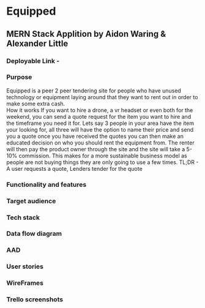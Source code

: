 # Equipped

## MERN Stack Applition by Aidon Waring & Alexander Little 

### Deployable Link - 

### Purpose
Equipped is a peer 2 peer tendering site for people who have unused technology or equipment laying around that they want to rent out in order to make some extra cash.  
How it works
If you want to hire a drone, a vr headset or even both for the weekend, you can send a quote request for the item you want to hire and the timeframe you need it for.  Lets say 3 people in your area have the item your looking for, all three will have the option to name their price and send you a quote once you have received the quotes you can then make an educated decision on who you should rent the equipment from.  The renter will then pay the product owner through the site and the site will take a 5-10% commission. This makes for a more sustainable business model as people are not buying things they are only going to use a few times.
TL;DR  - A user requests a quote, Lenders tender for the quote

### Functionality and features

### Target audience

### Tech stack

### Data flow diagram

### AAD

### User stories

### WireFrames

### Trello screenshots


